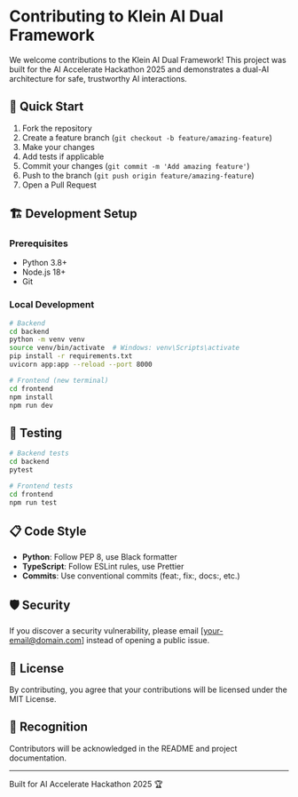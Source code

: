 # Contributing to Klein AI Dual Framework

We welcome contributions to the Klein AI Dual Framework! This project was built for the AI Accelerate Hackathon 2025 and demonstrates a dual-AI architecture for safe, trustworthy AI interactions.

## 🚀 Quick Start

1. Fork the repository
2. Create a feature branch (`git checkout -b feature/amazing-feature`)
3. Make your changes
4. Add tests if applicable
5. Commit your changes (`git commit -m 'Add amazing feature'`)
6. Push to the branch (`git push origin feature/amazing-feature`)
7. Open a Pull Request

## 🏗️ Development Setup

### Prerequisites
- Python 3.8+
- Node.js 18+
- Git

### Local Development
```bash
# Backend
cd backend
python -m venv venv
source venv/bin/activate  # Windows: venv\Scripts\activate
pip install -r requirements.txt
uvicorn app:app --reload --port 8000

# Frontend (new terminal)
cd frontend
npm install
npm run dev
```

## 🧪 Testing

```bash
# Backend tests
cd backend
pytest

# Frontend tests
cd frontend
npm run test
```

## 📋 Code Style

- **Python**: Follow PEP 8, use Black formatter
- **TypeScript**: Follow ESLint rules, use Prettier
- **Commits**: Use conventional commits (feat:, fix:, docs:, etc.)

## 🛡️ Security

If you discover a security vulnerability, please email [your-email@domain.com] instead of opening a public issue.

## 📝 License

By contributing, you agree that your contributions will be licensed under the MIT License.

## 🙏 Recognition

Contributors will be acknowledged in the README and project documentation.

---

Built for AI Accelerate Hackathon 2025 🏆
